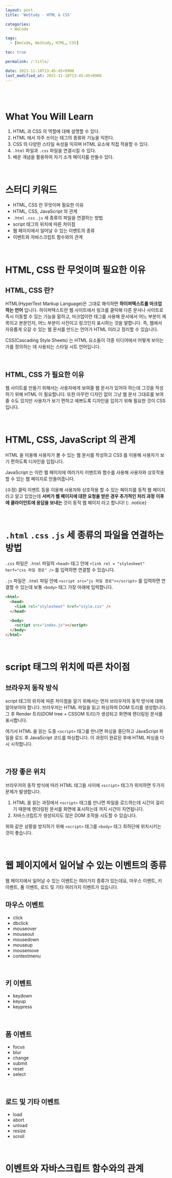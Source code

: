 ```yaml
---
layout: post
title: 'WeStudy - HTML & CSS'

categories:
  - WeCode

tags:
  - [WeCode, WeStudy, HTML, CSS]

toc: true

permalink: /:title/

date: 2021-11-10T13:45:45+0900
last_modified_at: 2021-11-10T13:45:45+0900
---
```


<br>
<br>

# What You Will Learn

1. HTML 과 CSS 의 역할에 대해 설명할 수 있다.
2. HTML 에서 자주 쓰이는 태그의 종류와 기능을 익힌다.
3. CSS 의 다양한 스타일 속성을 익히며 HTML 요소에 직접 적용할 수 있다.
4. `.html` 파일과 `.css` 파일을 연결시킬 수 있다.
5. 배운 개념을 활용하여 자기 소개 페이지를 만들수 있다.

<br>

# 스터디 키워드

- HTML, CSS 란 무엇이며 필요한 이유
- HTML, CSS, JavaScript 의 관계
- `.html` `.css` `.js` 세 종류의 파일을 연결하는 방법
- script 태그의 위치에 따른 차이점
- 웹 페이지에서 일어날 수 있는 이벤트의 종류
- 이벤트와 자바스크립트 함수와의 관계

<br>

# HTML, CSS 란 무엇이며 필요한 이유

## HTML, CSS 란?

HTML(HyperText Markup Language)은 그대로 해석하면 **하이퍼텍스트를 마크업 하는 언어** 입니다. 하이퍼텍스트란 웹 사이트에서 링크를 클릭해 다른 문서나 사이트로 즉시 이동할 수 있는 기능을 말하고, 마크업이란 태그를 사용해 문서에서 어느 부분이 제목이고 본문인지, 어느 부분이 사진이고 링크인지 표시하는 것을 말합니다. 즉, 웹에서 자유롭게 오갈 수 있는 웹 문서를 만드는 언어가 HTML 이라고 정리할 수 있습니다.

CSS(Cascading Style Sheets) 는 HTML 요소들이 각종 미디어에서 어떻게 보이는가를 정의하는 데 사용되는 스타일 시트 언어입니다.

<br>

## HTML, CSS 가 필요한 이유

웹 사이트를 만들기 위해서는 사용자에게 보여줄 웹 문서가 있어야 하는데 그것을 작성하기 위해 HTML 이 필요합니다. 또한 아무런 디자인 없이 그냥 웹 문서 그대로를 보여줄 수도 있지만 사용자가 보기 편하고 예쁘도록 디자인을 입히기 위해 필요한 것이 CSS 입니다.

<br>

# HTML, CSS, JavaScript 의 관계

HTML 을 이용해 사용자가 볼 수 있는 웹 문서를 작성하고 CSS 를 이용해 사용자가 보기 편하도록 디자인을 입힙니다.

JavaScript 는 이런 웹 페이지에 여러가지 이벤트와 함수를 사용해 사용자와 상호작용 할 수 있는 웹 페이지로 만들어줍니다.

(수정) 클릭 이벤트 등을 이용해 사용자와 상호작용 할 수 있는 페이지를 동적 웹 페이지라고 알고 있었는데 **서버가 웹 페이지에 대한 요청을 받은 경우 추가적인 처리 과정 이후에 클라이언트에 응답을 보내는** 것이 동적 웹 페이지 라고 합니다!
{: .notice}

<br>

# `.html` `.css` `.js` 세 종류의 파일을 연결하는 방법

`.css` 파일은 `.html` 파일의 `<head>` 태그 안에 `<link rel = "stylesheet" herf="css 파일 경로" />` 를 입력하면 연결할 수 있습니다.

`.js` 파일은 `.html` 파일 안에 `<script src="js 파일 경로"></script>` 를 입력하면 연결할 수 있는데 보통 `<body>` 태그 가장 아래에 입력합니다.

```html
<html>
  <head>
    <link rel="stylesheet" href="style.css" />
  </head>

  <body>
    <script src="index.js"></script>
  </body>
</html>
```

<br>

# script 태그의 위치에 따른 차이점

## 브라우저 동작 방식

script 태그의 위치에 따른 차이점을 알기 위해서는 먼저 브라우저의 동작 방식에 대해 알아보아야 합니다. 브라우저는 HTML 파일을 읽고 파싱하여 DOM 트리를 생성합니다. 그 후 Render 트리(DOM tree + CSSOM 트리)가 생성되고 화면에 렌더링된 문서를 표시합니다.

여기서 HTML 을 읽는 도중 `<script>` 태그를 만나면 파싱을 중단하고 JavaScript 파일을 로드 후 JavaScript 코드를 파싱합니다. 이 과정이 완료된 후에 HTML 파싱을 다시 시작합니다.

<br>

## 가장 좋은 위치

브라우저의 동작 방식에 따라 HTML 태그들 사이에 `<script>` 태그가 위치하면 두가지 문제가 발생합니다.

1. HTML 을 읽는 과정에서 `<script>` 태그를 만나면 파일을 로드하는데 시간이 걸리기 때문에 렌더링된 문서를 화면에 표시하는데 까지 시간이 지연됩니다.
2. 자바스크립트가 생성되지도 않은 DOM 조작을 시도할 수 있습니다.

위와 같은 상황을 방지하기 위해 `<script>` 태그를 `<body>` 태그 최하단에 위치시키는 것이 좋습니다.

<br>

# 웹 페이지에서 일어날 수 있는 이벤트의 종류

웹 페이지에서 일어날 수 있는 이벤트는 여러가지 종류가 있는데요, 마우스 이벤트, 키 이벤트, 폼 이벤트, 로드 및 기타 여러가지 이벤트가 있습니다.

## 마우스 이벤트

- click
- dbclick
- mouseover
- mouseout
- mousedown
- mouseup
- mousemove
- contextmenu

<br>

## 키 이벤트

- keydown
- keyup
- keypress

<br>

## 폼 이벤트

- focus
- blur
- change
- submit
- reset
- select

<br>

## 로드 및 기타 이벤트

- load
- abort
- unload
- resize
- scroll

<br>

# 이벤트와 자바스크립트 함수와의 관계
